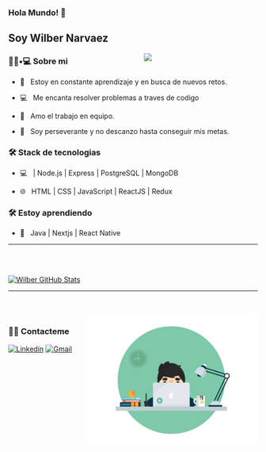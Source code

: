 ### Hola Mundo! 👋<h2>Soy Wilber Narvaez</h2>

<img align='right' src="https://media.giphy.com/media/M9gbBd9nbDrOTu1Mqx/giphy.gif" width="230">

<h3> 👨🏻•💻 Sobre mi </h3>



- 🤔 &nbsp; Estoy en constante aprendizaje y en busca de nuevos retos.

- 💻 &nbsp; Me encanta resolver problemas a traves de codigo

- 🧡 &nbsp; Amo el trabajo en equipo.

- 🚀 &nbsp; Soy perseverante y no descanzo hasta conseguir mis metas.



<h3>🛠 Stack de tecnologias</h3>



- 💻 &nbsp; | Node.js | Express | PostgreSQL | MongoDB

- 🌐 &nbsp; HTML | CSS | JavaScript | ReactJS | Redux 




<h3>🛠 Estoy aprendiendo</h3>

- 🔧 &nbsp; Java | Nextjs | React Native

<hr>



<br/><br/>

[![Wilber GitHub Stats](https://github-readme-stats.vercel.app/api?username=wilbernp&show_icons=true)](https://github.com/wilbernp/wilbernp)
<hr>
<br/>

<br/>

<img src="https://github.com/nirala69/nirala69/blob/master/70804f7e25b11f29db904f2fa7b4cd9d.gif" width="350" align='right'>
<!-- 
![Top Langs](https://github-readme-stats.vercel.app/api/top-langs/?username=wilbernp&show_icons=true) -->

<!-- <br><br> -->



<h3> 🤝🏻 Contacteme </h3>

<!-- <p align="center"> -->

<a href="https://www.linkedin.com/in/wilber-narvaez-51bba0243/" target="_blank"> 
  <img src="https://www.vectorlogo.zone/logos/linkedin/linkedin-ar21.svg" alt="Linkedin"></a>



<a href="mailto:wilbernarvaezpetrogmail.com" target="_blank">
  <img src="https://www.vectorlogo.zone/logos/gmail/gmail-ar21.svg" alt="Gmail"></a>
<!-- </p> -->

<!-- [Hello, world!](https://www.linkedin.com/in/wilber-narvaez-51bba0243){target="_blank"} -->
<!-- <hr> -->
